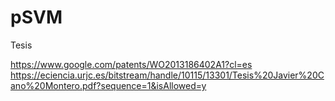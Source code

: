 # pSVM
Tesis

https://www.google.com/patents/WO2013186402A1?cl=es
https://eciencia.urjc.es/bitstream/handle/10115/13301/Tesis%20Javier%20Cano%20Montero.pdf?sequence=1&isAllowed=y
